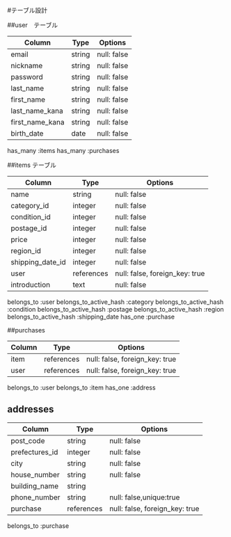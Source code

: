 #テーブル設計

##user　テーブル


| Column         | Type   | Options     |
| -------------- | ------ | ----------- |
| email          | string | null: false |
| nickname       | string | null: false |
| password       | string | null: false |
| last_name      | string | null: false |
| first_name     | string | null: false |
| last_name_kana | string | null: false |
| first_name_kana| string | null: false |
| birth_date     | date   | null: false |

has_many :items
has_many :purchases

##items テーブル

| Column            | Type       | Options                        |
| ----------------- | ---------- | ------------------------------ |
| name              | string     | null: false                    |
| category_id       | integer    | null: false                    |
| condition_id      | integer    | null: false                    |
| postage_id        | integer    | null: false                    |
| price             | integer    | null: false                    |
| region_id         | integer    | null: false                    |
| shipping_date_id  | integer    | null: false                    |
| user              | references | null: false, foreign_key: true |
| introduction      | text       | null: false                    |

belongs_to :user
belongs_to_active_hash :category
belongs_to_active_hash :condition
belongs_to_active_hash :postage	
belongs_to_active_hash :region	
belongs_to_active_hash :shipping_date
has_one :purchase

##purchases

| Column         | Type       | Options                        |
| -------------- | ---------- | ------------------------------ |
| item           | references | null: false, foreign_key: true |
| user           | references | null: false, foreign_key: true |

belongs_to :user
belongs_to :item
has_one :address

## addresses

| Column         | Type       | Options                        |
| -------------- | ---------- | ------------------------------ |
| post_code      | string     | null: false                    |
| prefectures_id | integer    | null: false                    |
| city           | string     | null: false                    |
| house_number   | string     | null: false                    |
| building_name  | string     |                                |
| phone_number   | string     | null: false,unique:true        |
| purchase       | references | null: false, foreign_key: true |

belongs_to :purchase